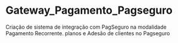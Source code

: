 # Gateway_Pagamento_Pagseguro
Criação de sistema de integração com PagSeguro na modalidade Pagamento Recorrente. planos e Adesão de clientes no Pagseguro
